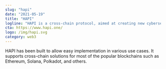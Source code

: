 ```yaml
---
slug: "hapi"
date: "2021-05-19"
title: "HAPI"
logline: "HAPI is a cross-chain protocol, aimed at creating new cybersecurity standards for DeFi market by providing real-time data on stolen funds and compromised wallets."
cta: https://www.hapi.one/
logo: /img/hapi.svg
category: web3
---
```


HAPI has been built to allow easy implementation in various use cases. It supports cross-chain solutions for most of the popular blockchains such as Ethereum, Solana, Polkadot, and others.
